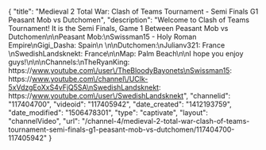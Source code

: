 {
    "title": "Medieval 2 Total War: Clash of Teams Tournament - Semi Finals G1 Peasant Mob vs Dutchomen",
    "description": "Welcome to Clash of Teams Tournament!  It is the Semi Finals, Game 1 Between Peasant Mob vs Dutchomen\n\nPeasant Mob:\nSwissman15  - Holy Roman Empire\nGigi_Dasha: Spain\n \n\nDutchomen:\nJulianv321: France \nSwedishLandsknekt: France\n\nMap: Palm Beach\n\nI hope you enjoy guys!\n\n\nChannels:\nTheRyanKing: https:\/\/www.youtube.com\/user\/TheBloodyBayonets\nSwissman15: https:\/\/www.youtube.com\/channel\/UClk-5xVdzgEoXxS4vFjQ5SA\nSwedishLandsknekt: https:\/\/www.youtube.com\/user\/SwedishLandsknekt",
    "channelid": "117404700",
    "videoid": "117405942",
    "date_created": "1412193759",
    "date_modified": "1506478301",
    "type": "captivate",
    "layout": "channelVideo",
    "url": "\/channel-4\/medieval-2-total-war-clash-of-teams-tournament-semi-finals-g1-peasant-mob-vs-dutchomen\/117404700-117405942"
}